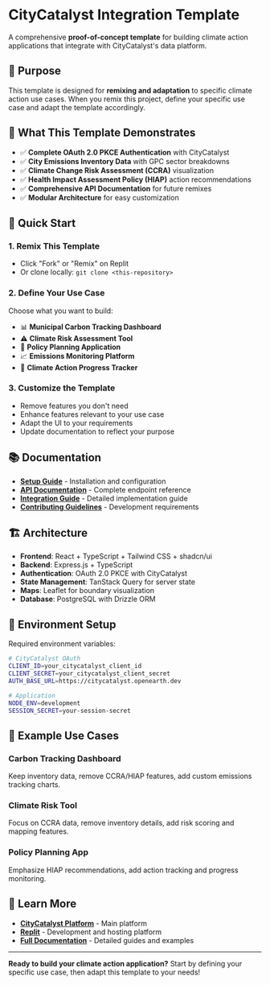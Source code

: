 # CityCatalyst Integration Template

A comprehensive **proof-of-concept template** for building climate action applications that integrate with CityCatalyst's data platform.

## 🎯 Purpose

This template is designed for **remixing and adaptation** to specific climate action use cases. When you remix this project, define your specific use case and adapt the template accordingly.

## 🌟 What This Template Demonstrates

- ✅ **Complete OAuth 2.0 PKCE Authentication** with CityCatalyst
- ✅ **City Emissions Inventory Data** with GPC sector breakdowns  
- ✅ **Climate Change Risk Assessment (CCRA)** visualization
- ✅ **Health Impact Assessment Policy (HIAP)** action recommendations
- ✅ **Comprehensive API Documentation** for future remixes
- ✅ **Modular Architecture** for easy customization

## 🚀 Quick Start

### 1. Remix This Template
- Click "Fork" or "Remix" on Replit
- Or clone locally: `git clone <this-repository>`

### 2. Define Your Use Case
Choose what you want to build:
- 📊 **Municipal Carbon Tracking Dashboard**
- ⚠️ **Climate Risk Assessment Tool** 
- 🎯 **Policy Planning Application**
- 📈 **Emissions Monitoring Platform**
- 🔄 **Climate Action Progress Tracker**

### 3. Customize the Template
- Remove features you don't need
- Enhance features relevant to your use case
- Adapt the UI to your requirements
- Update documentation to reflect your purpose

## 📚 Documentation

- **[Setup Guide](./SETUP.md)** - Installation and configuration
- **[API Documentation](./API.md)** - Complete endpoint reference
- **[Integration Guide](./CityCatalyst-OAuth-Integration-Guide.md)** - Detailed implementation guide
- **[Contributing Guidelines](./CONTRIBUTING.md)** - Development requirements

## 🏗️ Architecture

- **Frontend**: React + TypeScript + Tailwind CSS + shadcn/ui
- **Backend**: Express.js + TypeScript
- **Authentication**: OAuth 2.0 PKCE with CityCatalyst
- **State Management**: TanStack Query for server state
- **Maps**: Leaflet for boundary visualization
- **Database**: PostgreSQL with Drizzle ORM

## 🔧 Environment Setup

Required environment variables:
```bash
# CityCatalyst OAuth
CLIENT_ID=your_citycatalyst_client_id
CLIENT_SECRET=your_citycatalyst_client_secret
AUTH_BASE_URL=https://citycatalyst.openearth.dev

# Application
NODE_ENV=development
SESSION_SECRET=your-session-secret
```

## 🎨 Example Use Cases

### Carbon Tracking Dashboard
Keep inventory data, remove CCRA/HIAP features, add custom emissions tracking charts.

### Climate Risk Tool  
Focus on CCRA data, remove inventory details, add risk scoring and mapping features.

### Policy Planning App
Emphasize HIAP recommendations, add action tracking and progress monitoring.

## 📖 Learn More

- **[CityCatalyst Platform](https://citycatalyst.openearth.dev)** - Main platform
- **[Replit](https://replit.com)** - Development and hosting platform
- **[Full Documentation](./docs/)** - Detailed guides and examples

---

**Ready to build your climate action application?** Start by defining your specific use case, then adapt this template to your needs!